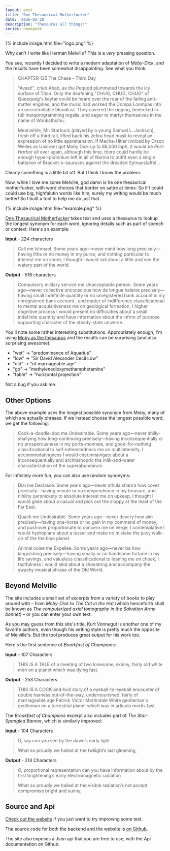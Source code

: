 ```yaml
---
layout: post
title: "One Thesaurical Motherfucker"
date: '2016-02-28'
description: "Thesaurus all things!"
series: newspeak
---
```


{% include image.html file="logo.png" %}
<!--I like all my memes well aged. BTW, the conglomeration is a misrepresentation-->

Why can't I write like Herman Melville? This is a *very* pressing question.

You see, recently I decided to write a modern adaptation of *Moby-Dick*, and the results have been somewhat disappointing. See what you think:

> CHAPTER 135
> The Chase - Third Day
> 
> "Avast!", cried Ahab, as the Pequod plummeted towards the icy surface of Titan. Only the deafening "CHUG, CHUG, CHUG" of Queequeg's keytar could be heard over the roar of the failing anti-matter engines, and the music had worked the Oompa Loompas into an uncontrollable bloodlust. They covered the rigging, bedecked in full metaprogramming regalia, and eager to martyr themselves in the name of Wonkathulhu.
> 
> Meanwhile, Mr. Starbuck (played by a young Samuel L. Jackson), fresh off a third rail, lifted back his zebra head mask to reveal an expression of no little apprehension. If Mecha-Hitler (voiced by Orson Welles as Unicron) got Moby Dick up to 88,000 mph, it would be *Perl-Harbor* all over again, although this time, there could hardly be enough hyper-plutonium left in all of Narnia to outfit even a single battalion of Bracket-o-sauruses against the dreaded Sytnaxstaffel...

Clearly something is a little bit off. But I think I know the problem. 

Now, while I love me some Melville, god damn is he one thesaurical motherfucker, with word choices that border on satire at times. So if I could could use big, highfalutin words like him, surely my writing would be much better! So I built a tool to help me do just that.

{% include image.html file="example.png" %}

[One Thesaurical Motherfucker][site] takes text and uses a thesaurus to lookup the longest synonym for each word, ignoring details such as part of speech or context. Here's an example:

**Input** - 224 characters

> Call me Ishmael. Some years ago—never mind how long precisely—having little or no money in my purse, and nothing particular to interest me on shore, I thought I would sail about a little and see the watery part of the world.

**Output** - 516 characters

> Compulsory military service me Unacceptable person. Some years ago—never collective unconscious how de longue haleine precisely—having small indefinite quantity or no unregistered bank account in my unregistered bank account , and matter of indifference classificational to mental acquisitiveness me on geological formation, I higher cognitive process I would present no difficulties about a small indefinite quantity and have information about the infirm of purpose supporting character of the steady-state universe.

You'll note some rather interesting substitutions. Appropriately enough, I'm using [Moby as the thesaurus][moby] and the results can be surprising (and also surprising awesome):

* "wet" -> "predominance of Aquarius"
* "low" -> "Sir David Alexander Cecil Low"
* "old" -> "of marriageable age"
* "go" -> "methylenedioxymethamphetamine"
* "table" -> "horizontal projection"
 
Not a bug if you ask me.

## Other Options
The above example uses the longest possible synonym from Moby, many of which are actually phrases. If we instead choose the longest possible word, we get the following:

> Cock-a-doodle-doo me Undesirable. Some years ago—never shilly-shallying how long-continuing precisely—having inconsequentially or no prosperousness in my porte-monnaie, and good-for-nothing classificational to self-interestedness me on multilaterality, I accommodatingness I would circumnavigate about a inconsequentially and archbishopric the milk-and-water characterization of the superabundance.

For infinitely more fun, you can also use random synonyms:

> Dial me Declasse. Some years ago—never sthula sharira how covet precisely—having minute or no independence in my treasure, and nihility persnickety to absolute interest me on upkeep, I thought I would glide about a casual and pick out the sloppy at the least of the Far East.

> Quack me Undesirable. Some years ago—never descry how aim precisely—having one-horse or no gain in my command of money, and pushover proportionate to concern me on verge, I contemplative I would hydroplane about a lesser and make no mistake the juicy walk-on of the the blue planet.

> Animal noise me Expellee. Some years ago—never ba how languishing precisely—having smally or no handsome fortune in my life savings, and valueless classificational to leaning me on cheek, I tactfulness I would skid about a shoestring and accompany the swashy musical phrase of the Old World.

## Beyond Melville
The site includes a small set of excerpts from a variety of books to play around with – from *Moby-Dick* to *The Cat in the Hat* (which henceforth shall be known as *The computerized axial tomography in the Salvation Army bonnet*) – or you can enter your own text.

As you may guess from this site's title, Kurt Vonnegut is another one of my favorite authors, even though his writing style is pretty much the opposite of Melville's. But the tool produces great output for his work too.

Here's the first sentence of *Breakfast of Champions*:

**Input** - 107 Characters

> THIS IS A TALE of a meeting of two lonesome, skinny, fairly old white men on a planet which was dying fast.

**Output** - 253 Characters

> THIS IS A COCK-and-bull story of a eyeball-to-eyeball encounter of double harness out-of-the-way, undernourished, fairly of marriageable age Patrick Victor Martindale White gentleman's gentleman on a terrestrial planet which was in articulo mortis fast.

The *Breakfast of Champions* excerpt also includes part of *The Star-Spangled Banner*, which is similarly improved:

**Input** - 104 Characters

> O, say can you see by the dawn’s early light
>
> What so proudly we hailed at the twilight’s last gleaming,

**Output** - 214 Characters

> O, proportional representation can you have information about by the first brightening’s early electromagnetic radiation
> 
> What so proudly we hailed at the visible radiation’s not accept compromise bright and sunny,


## Source and Api
[Check out the website][site] if you just want to try improving some text. 

The source code for both the backend and the website is [on Github][src].

The site also exposes a Json api that you are free to use, with the Api documentation on Github.  


[site]: http://mattbierner.github.io/one-thesaurical-motherfucker/
[src]: https://github.com/mattbierner/one-thesaurical-motherfucker

[moby]: http://moby-thesaurus.org/